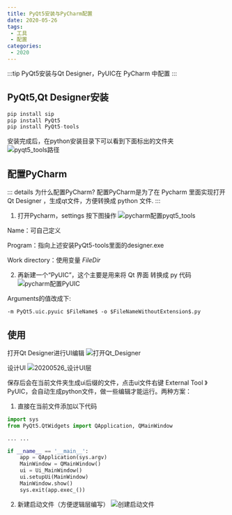 ```yaml
---
title: PyQt5安装与PyCharm配置
date: 2020-05-26
tags:
 - 工具
 - 配置
categories:
 - 2020
---
```


:::tip
PyQt5安装与Qt Designer，PyUIC在 PyCharm 中配置
:::
<!-- more -->

## PyQt5,Qt Designer安装
``` py
pip install sip
pip install PyQt5
pip install PyQt5-tools
```

安装完成后，在python安装目录下可以看到下面标出的文件夹
![pyqt5_tools路径](https://gitee.com/chen-zq/bgimages/raw/master/img/pyqt5_tools%E8%B7%AF%E5%BE%84.png)

## 配置PyCharm
::: details 为什么配置PyCharm?
    配置PyCharm是为了在 Pycharm 里面实现打开 Qt Designer ，生成qt文件，方便转换成 python 文件.
:::

1. 打开Pycharm，settings 按下图操作
![pycharm配置pyqt5_tools](https://gitee.com/chen-zq/bgimages/raw/master/img/pycharm%E9%85%8D%E7%BD%AEpyqt5_tools.png)

Name：可自己定义

Program：指向上述安装PyQt5-tools里面的designer.exe

Work directory：使用变量 $FileDir$

2. 再新建一个“PyUIC”，这个主要是用来将 Qt 界面 转换成 py 代码
![pycharm配置PyUIC](https://gitee.com/chen-zq/bgimages/raw/master/img/pycharm%E9%85%8D%E7%BD%AEPyUIC.png)

Arguments的值改成下:

`-m PyQt5.uic.pyuic $FileName$ -o $FileNameWithoutExtension$.py`

## 使用
打开Qt Designer进行UI编辑
![打开Qt_Designer](https://gitee.com/chen-zq/bgimages/raw/master/img/%E6%89%93%E5%BC%80Qt_Designer.png)

设计UI
![20200526_设计UI层](https://gitee.com/chen-zq/bgimages/raw/master/img/20200526_%E8%AE%BE%E8%AE%A1UI%E5%B1%82.png)

保存后会在当前文件夹生成ui后缀的文件，点击ui文件右键 External Tool 》 PyUIC，会自动生成python文件，做一些编辑才能运行。两种方案：

1. 直接在当前文件添加以下代码
``` py
import sys
from PyQt5.QtWidgets import QApplication, QMainWindow

... ...

if __name__ == '__main__':
    app = QApplication(sys.argv)
    MainWindow = QMainWindow()
    ui = Ui_MainWindow()
    ui.setupUi(MainWindow)
    MainWindow.show()
    sys.exit(app.exec_())
```

2. 新建启动文件（方便逻辑层编写）
![创建启动文件](https://gitee.com/chen-zq/bgimages/raw/master/img/20200526_%E5%88%9B%E5%BB%BA%E5%90%AF%E5%8A%A8%E6%96%87%E4%BB%B6.png)
